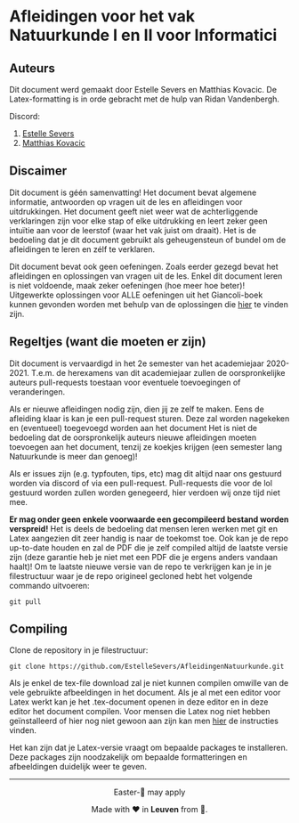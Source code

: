 # Afleidingen voor het vak Natuurkunde I en II voor Informatici
## Auteurs
Dit document werd gemaakt door Estelle Severs en Matthias Kovacic. De Latex-formatting is in orde gebracht
met de hulp van Ridan Vandenbergh.

Discord: 
1. [Estelle Severs](https://discordapp.com/users/217345263667380224/)
2. [Matthias Kovacic](https://discordapp.com/users/397163201726251019/)

## Discaimer
Dit document is géén samenvatting! Het document bevat algemene informatie, antwoorden
op vragen uit de les en afleidingen voor uitdrukkingen. Het document geeft niet weer wat de 
achterliggende verklaringen zijn voor elke stap of elke uitdrukking en leert zeker geen intuïtie
aan voor de leerstof (waar het vak juist om draait). Het is de bedoeling dat je dit document
gebruikt als geheugensteun of bundel om de afleidingen te leren en zélf te verklaren. 

Dit document bevat ook geen oefeningen. Zoals eerder gezegd bevat het afleidingen en oplossingen
van vragen uit de les. Enkel dit document leren is niet voldoende, maak zeker oefeningen (hoe meer
hoe beter)! Uitgewerkte oplossingen voor ALLE oefeningen uit het Giancoli-boek kunnen gevonden worden met behulp 
van de oplossingen die [hier](https://www.principis.be/drive/Giancoli-Physics-for-Scientists-and-Engineers-4th-Solutions.pdf) te vinden zijn. 

## Regeltjes (want die moeten er zijn)
Dit document is vervaardigd in het 2e semester van het academiejaar 2020-2021. T.e.m. de herexamens van
dit academiejaar zullen de oorspronkelijke auteurs pull-requests toestaan voor eventuele toevoegingen
of veranderingen. 

Als er nieuwe afleidingen nodig zijn, dien jij ze zelf te maken. Eens de afleiding klaar is kan je
een pull-request sturen. Deze zal worden nagekeken en (eventueel) toegevoegd worden aan het document
Het is niet de bedoeling dat de oorspronkelijk auteurs nieuwe afleidingen
moeten toevoegen aan het document, tenzij ze koekjes krijgen (een semester lang Natuurkunde is meer dan genoeg)!

Als er issues zijn (e.g. typfouten, tips, etc) mag dit altijd naar ons gestuurd worden via discord of via een
pull-request. Pull-requests die voor de lol gestuurd worden zullen worden genegeerd, hier verdoen wij onze tijd niet mee.

**Er mag onder geen enkele voorwaarde een gecompileerd bestand worden verspreid!**
Het is deels de bedoeling dat mensen leren werken met git en Latex aangezien dit zeer handig is naar de toekomst toe. Ook kan je de repo up-to-date houden en zal de PDF die je zelf compiled altijd
de laatste versie zijn (deze garantie heb je niet met een PDF die je ergens anders vandaan haalt)! Om te laatste nieuwe
versie van de repo te verkrijgen kan je in je filestructuur waar je de repo origineel gecloned hebt het volgende commando
uitvoeren:

```
git pull
```

## Compiling
Clone de repository in je filestructuur:

```
git clone https://github.com/EstelleSevers/AfleidingenNatuurkunde.git
```

Als je enkel de tex-file download zal je niet kunnen compilen omwille van de vele gebruikte afbeeldingen 
in het document. Als je al met een editor voor Latex werkt kan je het .tex-document openen in deze
editor en in deze editor het document compilen. Voor mensen die Latex nog niet hebben geïnstalleerd of
hier nog niet gewoon aan zijn kan men [hier](https://files.ulyssis.org/uploads/LaTeX/installers/instructions.pdf) de instructies vinden. 

Het kan zijn dat je Latex-versie vraagt om bepaalde packages te installeren. Deze packages zijn noodzakelijk
om bepaalde formatteringen en afbeeldingen duidelijk weer te geven. 

---
<p align="center">Easter-🥚 may apply</p>
<p align="center">
    Made with ❤️ in <b>Leuven</b> from 🏡.
</p>
